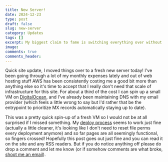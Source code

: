 ```yaml
---
title: New Server!
date: 2024-12-23
type: post
draft: false
slug: new-server
category: Updates
tags: []
excerpt: My biggest claim to fame is switching everything over without UptimeRobot even catching it
image: 
comments: true
comments_header:
---
```

Quick site update, I moved things over to a fresh new server today! I've been going through a lot of my monthly expenses lately and out of web hosting stuff AWS has been consistently costing me a good bit more than anything else so it's time to accept that I really don't need that scale of infrastructure for this site. For about a third of the cost I can spin up a small VM on [DigitalOcean](https://www.digitalocean.com/), and I've already been maintaining DNS with my email provider (which feels a little wrong to say but I'd rather that be the entrypoint to prioritize MX records automatically staying up to date).

This was a pretty quick spin-up of a fresh VM so I would not be at all surprised if I missed something. My [deploy process](../09/25-rebuilding-mervyn-online#content-3-push-it-live) seems to work just fine (actually a little cleaner, it's looking like I don't need to reset file perms every deployment anymore) and so far pages are all seemingly functional, so fingers crossed! Hopefully this post goes out just fine and you can read it on the site and any RSS readers. But if you do notice anything off please do drop a comment and let me know (or if somehow comments are what broke, [shoot me an email](site@contact.mervyn.online)).
